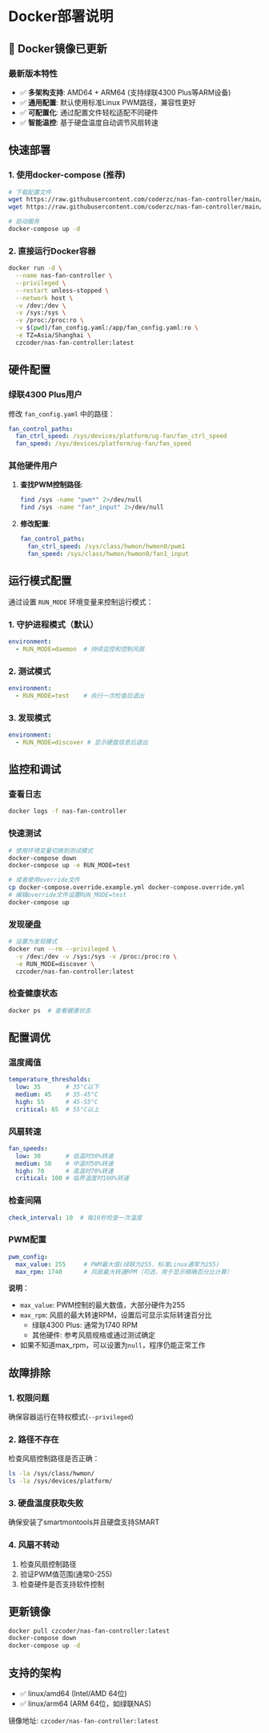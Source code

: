 # Docker部署说明

## 🚀 Docker镜像已更新

### 最新版本特性

- ✅ **多架构支持**: AMD64 + ARM64 (支持绿联4300 Plus等ARM设备)
- ✅ **通用配置**: 默认使用标准Linux PWM路径，兼容性更好
- ✅ **可配置化**: 通过配置文件轻松适配不同硬件
- ✅ **智能温控**: 基于硬盘温度自动调节风扇转速

## 快速部署

### 1. 使用docker-compose (推荐)

```bash
# 下载配置文件
wget https://raw.githubusercontent.com/coderzc/nas-fan-controller/main/docker-compose.yml
wget https://raw.githubusercontent.com/coderzc/nas-fan-controller/main/fan_config.yaml

# 启动服务
docker-compose up -d
```

### 2. 直接运行Docker容器

```bash
docker run -d \
  --name nas-fan-controller \
  --privileged \
  --restart unless-stopped \
  --network host \
  -v /dev:/dev \
  -v /sys:/sys \
  -v /proc:/proc:ro \
  -v $(pwd)/fan_config.yaml:/app/fan_config.yaml:ro \
  -e TZ=Asia/Shanghai \
  czcoder/nas-fan-controller:latest
```

## 硬件配置

### 绿联4300 Plus用户

修改 `fan_config.yaml` 中的路径：

```yaml
fan_control_paths:
  fan_ctrl_speed: /sys/devices/platform/ug-fan/fan_ctrl_speed
  fan_speed: /sys/devices/platform/ug-fan/fan_speed
```

### 其他硬件用户

1. **查找PWM控制路径**:
   ```bash
   find /sys -name "pwm*" 2>/dev/null
   find /sys -name "fan*_input" 2>/dev/null
   ```

2. **修改配置**:
   ```yaml
   fan_control_paths:
     fan_ctrl_speed: /sys/class/hwmon/hwmon0/pwm1
     fan_speed: /sys/class/hwmon/hwmon0/fan1_input
   ```

## 运行模式配置

通过设置 `RUN_MODE` 环境变量来控制运行模式：

### 1. 守护进程模式（默认）
```yaml
environment:
  - RUN_MODE=daemon  # 持续监控和控制风扇
```

### 2. 测试模式
```yaml
environment:
  - RUN_MODE=test    # 执行一次检查后退出
```

### 3. 发现模式
```yaml
environment:
  - RUN_MODE=discover # 显示硬盘信息后退出
```

## 监控和调试

### 查看日志
```bash
docker logs -f nas-fan-controller
```

### 快速测试
```bash
# 使用环境变量切换到测试模式
docker-compose down
docker-compose up -e RUN_MODE=test

# 或者使用override文件
cp docker-compose.override.example.yml docker-compose.override.yml
# 编辑override文件设置RUN_MODE=test
docker-compose up
```

### 发现硬盘
```bash
# 设置为发现模式
docker run --rm --privileged \
  -v /dev:/dev -v /sys:/sys -v /proc:/proc:ro \
  -e RUN_MODE=discover \
  czcoder/nas-fan-controller:latest
```

### 检查健康状态
```bash
docker ps  # 查看健康状态
```

## 配置调优

### 温度阈值
```yaml
temperature_thresholds:
  low: 35       # 35°C以下
  medium: 45    # 35-45°C
  high: 55      # 45-55°C  
  critical: 65  # 55°C以上
```

### 风扇转速
```yaml
fan_speeds:
  low: 30       # 低温时30%转速
  medium: 50    # 中温时50%转速
  high: 70      # 高温时70%转速
  critical: 100 # 临界温度时100%转速
```

### 检查间隔
```yaml
check_interval: 10  # 每10秒检查一次温度
```

### PWM配置
```yaml
pwm_config:
  max_value: 255     # PWM最大值(绿联为255，标准Linux通常为255)
  max_rpm: 1740      # 风扇最大转速RPM（可选，用于显示精确百分比计算）
```

**说明**：
- `max_value`: PWM控制的最大数值，大部分硬件为255
- `max_rpm`: 风扇的最大转速RPM，设置后可显示实际转速百分比
  - 绿联4300 Plus: 通常为1740 RPM
  - 其他硬件: 参考风扇规格或通过测试确定
- 如果不知道max_rpm，可以设置为`null`，程序仍能正常工作

## 故障排除

### 1. 权限问题
确保容器运行在特权模式(`--privileged`)

### 2. 路径不存在
检查风扇控制路径是否正确：
```bash
ls -la /sys/class/hwmon/
ls -la /sys/devices/platform/
```

### 3. 硬盘温度获取失败
确保安装了smartmontools并且硬盘支持SMART

### 4. 风扇不转动
1. 检查风扇控制路径
2. 验证PWM值范围(通常0-255)
3. 检查硬件是否支持软件控制

## 更新镜像

```bash
docker pull czcoder/nas-fan-controller:latest
docker-compose down
docker-compose up -d
```

## 支持的架构

- ✅ linux/amd64 (Intel/AMD 64位)
- ✅ linux/arm64 (ARM 64位，如绿联NAS)

镜像地址: `czcoder/nas-fan-controller:latest`
